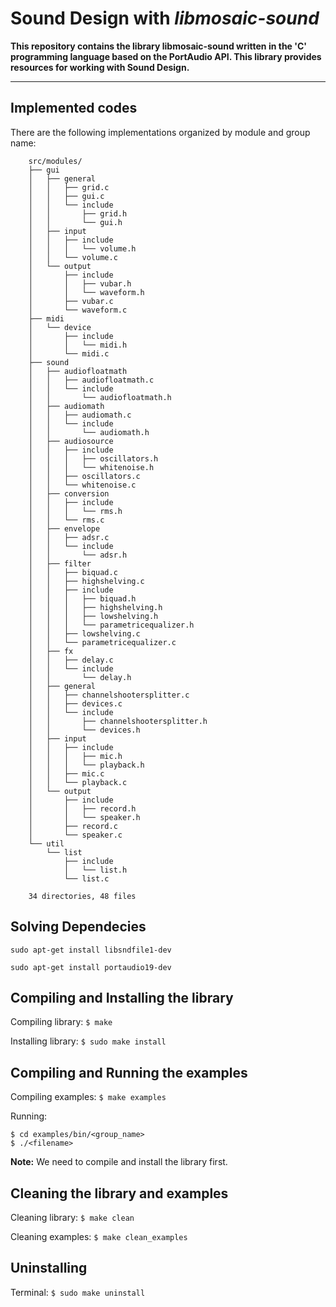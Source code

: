# Sound Design with *libmosaic-sound*

**This repository contains the library libmosaic-sound written in the 'C'
programming language based on the PortAudio API. This library provides resources
for working with Sound Design.**

-------------

## Implemented codes

There are the following implementations organized by module and group name:

```
    src/modules/
    ├── gui
    │   ├── general
    │   │   ├── grid.c
    │   │   ├── gui.c
    │   │   └── include
    │   │       ├── grid.h
    │   │       └── gui.h
    │   ├── input
    │   │   ├── include
    │   │   │   └── volume.h
    │   │   └── volume.c
    │   └── output
    │       ├── include
    │       │   ├── vubar.h
    │       │   └── waveform.h
    │       ├── vubar.c
    │       └── waveform.c
    ├── midi
    │   └── device
    │       ├── include
    │       │   └── midi.h
    │       └── midi.c
    ├── sound
    │   ├── audiofloatmath
    │   │   ├── audiofloatmath.c
    │   │   └── include
    │   │       └── audiofloatmath.h
    │   ├── audiomath
    │   │   ├── audiomath.c
    │   │   └── include
    │   │       └── audiomath.h
    │   ├── audiosource
    │   │   ├── include
    │   │   │   ├── oscillators.h
    │   │   │   └── whitenoise.h
    │   │   ├── oscillators.c
    │   │   └── whitenoise.c
    │   ├── conversion
    │   │   ├── include
    │   │   │   └── rms.h
    │   │   └── rms.c
    │   ├── envelope
    │   │   ├── adsr.c
    │   │   └── include
    │   │       └── adsr.h
    │   ├── filter
    │   │   ├── biquad.c
    │   │   ├── highshelving.c
    │   │   ├── include
    │   │   │   ├── biquad.h
    │   │   │   ├── highshelving.h
    │   │   │   ├── lowshelving.h
    │   │   │   └── parametricequalizer.h
    │   │   ├── lowshelving.c
    │   │   └── parametricequalizer.c
    │   ├── fx
    │   │   ├── delay.c
    │   │   └── include
    │   │       └── delay.h
    │   ├── general
    │   │   ├── channelshootersplitter.c
    │   │   ├── devices.c
    │   │   └── include
    │   │       ├── channelshootersplitter.h
    │   │       └── devices.h
    │   ├── input
    │   │   ├── include
    │   │   │   ├── mic.h
    │   │   │   └── playback.h
    │   │   ├── mic.c
    │   │   └── playback.c
    │   └── output
    │       ├── include
    │       │   ├── record.h
    │       │   └── speaker.h
    │       ├── record.c
    │       └── speaker.c
    └── util
        └── list
            ├── include
            │   └── list.h
            └── list.c

    34 directories, 48 files
```

## Solving Dependecies
`sudo apt-get install libsndfile1-dev`

`sudo apt-get install portaudio19-dev`

## Compiling and Installing the library

Compiling library: `$ make`

Installing library: `$ sudo make install`


## Compiling and Running the examples
Compiling examples: `$ make examples`

Running:

```
$ cd examples/bin/<group_name>
$ ./<filename>
```

**Note:** We need to compile and install the library first.

## Cleaning the library and examples

Cleaning library: `$ make clean`

Cleaning examples: `$ make clean_examples`

## Uninstalling

Terminal: `$ sudo make uninstall`
